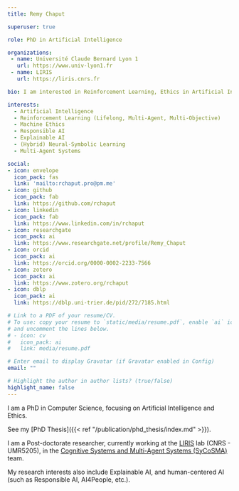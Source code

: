 ```yaml
---
title: Remy Chaput

superuser: true

role: PhD in Artificial Intelligence

organizations:
 - name: Université Claude Bernard Lyon 1
   url: https://www.univ-lyon1.fr
 - name: LIRIS
   url: https://liris.cnrs.fr

bio: I am interested in Reinforcement Learning, Ethics in Artificial Intelligence (Responsible AI) and Explainable AI.

interests:
  - Artificial Intelligence
  - Reinforcement Learning (Lifelong, Multi-Agent, Multi-Objective)
  - Machine Ethics
  - Responsible AI
  - Explainable AI
  - (Hybrid) Neural-Symbolic Learning
  - Multi-Agent Systems

social:
- icon: envelope
  icon_pack: fas
  link: 'mailto:rchaput.pro@pm.me'
- icon: github
  icon_pack: fab
  link: https://github.com/rchaput
- icon: linkedin
  icon_pack: fab
  link: https://www.linkedin.com/in/rchaput
- icon: researchgate
  icon_pack: ai
  link: https://www.researchgate.net/profile/Remy_Chaput
- icon: orcid
  icon_pack: ai
  link: https://orcid.org/0000-0002-2233-7566
- icon: zotero
  icon_pack: ai
  link: https://www.zotero.org/rchaput
- icon: dblp
  icon_pack: ai
  link: https://dblp.uni-trier.de/pid/272/7185.html

# Link to a PDF of your resume/CV.
# To use: copy your resume to `static/media/resume.pdf`, enable `ai` icons in `params.toml`, 
# and uncomment the lines below.
# - icon: cv
#   icon_pack: ai
#   link: media/resume.pdf

# Enter email to display Gravatar (if Gravatar enabled in Config)
email: ""

# Highlight the author in author lists? (true/false)
highlight_name: false
---
```


I am a PhD in Computer Science, focusing on Artificial Intelligence and Ethics.

See my [PhD Thesis]({{< ref "/publication/phd_thesis/index.md" >}}).

I am a Post-doctorate researcher, currently working at the [LIRIS](https://liris.cnrs.fr/) lab
(CNRS - UMR5205), in the [Cognitive Systems and Multi-Agent Systems (SyCoSMA)](https://liris.cnrs.fr/equipe/sycosma) 
team.

My research interests also include Explainable AI, and human-centered AI (such as Responsible AI, AI4People, etc.).
